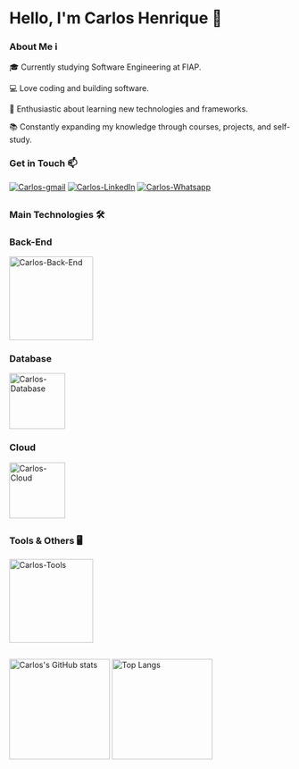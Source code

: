 <h1>Hello, I'm Carlos Henrique 👋</h1>



<h3>About Me ℹ️</h3>
<div> 
  <p>🎓 Currently studying Software Engineering at FIAP.</p>
  <p>💻 Love coding and building software.</p>
  <p>🌟 Enthusiastic about learning new technologies and frameworks.</p>
  <p>📚 Constantly expanding my knowledge through courses, projects, and self-study.</p>
</div>

<div style="display: inline_block">
  <h3>Get in Touch 📫</h3>
  <a href="mailto:carloshadp@gmail.com"> <img align="center" alt="Carlos-gmail" src="https://img.shields.io/badge/Gmail-D14836?style=for-the-badge&logo=gmail&logoColor=white"></a>
  <a href="https://linkedin.com/in/carloshadp"> <img align="center" alt="Carlos-LinkedIn" src="https://img.shields.io/badge/LinkedIn-0077B5?style=for-the-badge&logo=linkedin&logoColor=white"></a>
  <a href="https://wa.me/5511949843889"> <img align="center" alt="Carlos-Whatsapp" src="https://img.shields.io/badge/WhatsApp-25D366?style=for-the-badge&logo=whatsapp&logoColor=white"></a>
</div>

##
<div style="display: inline_block">
  <h3>Main Technologies 🛠️</h3>
  <h3>Back-End</h3>
  <img align="center" alt="Carlos-Back-End" width=150px src="https://skillicons.dev/icons?i=java,cs,python&theme=dark">
  <h3>Database</h3>
  <img align="center" alt="Carlos-Database" width=100px src="https://skillicons.dev/icons?i=mysql,mongodb&theme=dark">
  <h3>Cloud</h3>
  <img align="center" alt="Carlos-Cloud" width=100px src="https://skillicons.dev/icons?i=aws,azure&theme=dark">
</div>

##

<div style="display: inline_block">
  <h3>Tools & Others 🖥️</h3>
  <img align="center" alt="Carlos-Tools" width=150px src="https://skillicons.dev/icons?i=git,postman,linux,vscode,idea,figma&theme=dark&perline=3">
  
</div>

##
<div style="display: inline_block">
  <img src="https://github-readme-stats.vercel.app/api?username=CarlosHADP&theme=transparent&show_icons=true" alt="Carlos's GitHub stats" height=180em data-canonical-src="https://github-readme-stats.vercel.app/api?username=CarlosHADP&amp;show_icons=true&amp;theme=dracula" style="max-width: 100%;">
  
  <img src="https://github-readme-stats.vercel.app/api/top-langs/?username=CarlosHADP&layout=donut&theme=transparent" alt="Top Langs" height=180em data-canonical-src="https://github-readme-stats.vercel.app/api/top-langs/?username=CarlosHADP&amp;layout=donut&amp;theme=transparent&amp;height=180em" style="max-width: 100%;">
</div>

##

